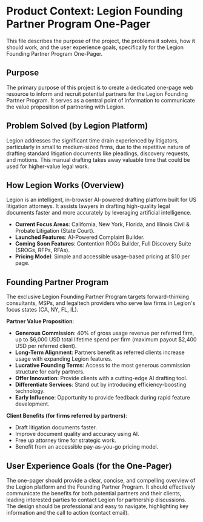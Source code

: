 # Product Context: Legion Founding Partner Program One-Pager

This file describes the purpose of the project, the problems it solves, how it should work, and the user experience goals, specifically for the Legion Founding Partner Program One-Pager.

## Purpose

The primary purpose of this project is to create a dedicated one-page web resource to inform and recruit potential partners for the Legion Founding Partner Program. It serves as a central point of information to communicate the value proposition of partnering with Legion.

## Problem Solved (by Legion Platform)

Legion addresses the significant time drain experienced by litigators, particularly in small to medium-sized firms, due to the repetitive nature of drafting standard litigation documents like pleadings, discovery requests, and motions. This manual drafting takes away valuable time that could be used for higher-value legal work.

## How Legion Works (Overview)

Legion is an intelligent, in-browser AI-powered drafting platform built for US litigation attorneys. It assists lawyers in drafting high-quality legal documents faster and more accurately by leveraging artificial intelligence.

-   **Current Focus Areas**: California, New York, Florida, and Illinois Civil & Probate Litigation (State Court).
-   **Launched Features**: AI-Powered Complaint Builder.
-   **Coming Soon Features**: Contention ROGs Builder, Full Discovery Suite (SROGs, RFPs, RFAs).
-   **Pricing Model**: Simple and accessible usage-based pricing at $10 per page.

## Founding Partner Program

The exclusive Legion Founding Partner Program targets forward-thinking consultants, MSPs, and legaltech providers who serve law firms in Legion's focus states (CA, NY, FL, IL).

**Partner Value Proposition**:
-   **Generous Commission**: 40% of gross usage revenue per referred firm, up to $6,000 USD total lifetime spend per firm (maximum payout $2,400 USD per referred client).
-   **Long-Term Alignment**: Partners benefit as referred clients increase usage with expanding Legion features.
-   **Lucrative Founding Terms**: Access to the most generous commission structure for early partners.
-   **Offer Innovation**: Provide clients with a cutting-edge AI drafting tool.
-   **Differentiate Services**: Stand out by introducing efficiency-boosting technology.
-   **Early Influence**: Opportunity to provide feedback during rapid feature development.

**Client Benefits (for firms referred by partners)**:
-   Draft litigation documents faster.
-   Improve document quality and accuracy using AI.
-   Free up attorney time for strategic work.
-   Benefit from an accessible pay-as-you-go pricing model.

## User Experience Goals (for the One-Pager)

The one-pager should provide a clear, concise, and compelling overview of the Legion platform and the Founding Partner Program. It should effectively communicate the benefits for both potential partners and their clients, leading interested parties to contact Legion for partnership discussions. The design should be professional and easy to navigate, highlighting key information and the call to action (contact email).
